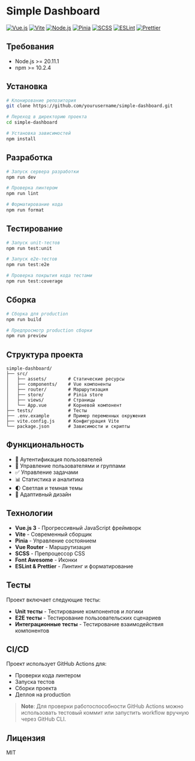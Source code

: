 # Simple Dashboard

[![Vue.js](https://img.shields.io/badge/Vue.js-3.4.15-4FC08D?style=flat-square&logo=vue.js&logoColor=white)](https://vuejs.org/)
[![Vite](https://img.shields.io/badge/Vite-5.1.4-646CFF?style=flat-square&logo=vite&logoColor=white)](https://vitejs.dev/)
[![Node.js](https://img.shields.io/badge/Node.js-22.15.0-339933?style=flat-square&logo=node.js&logoColor=white)](https://nodejs.org/)
[![Pinia](https://img.shields.io/badge/Pinia-2.1.7-yellow?style=flat-square&logo=vue.js&logoColor=white)](https://pinia.vuejs.org/)
[![SCSS](https://img.shields.io/badge/SCSS-1.69.5-CC6699?style=flat-square&logo=sass&logoColor=white)](https://sass-lang.com/)
[![ESLint](https://img.shields.io/badge/ESLint-8.56.0-4B32C3?style=flat-square&logo=eslint&logoColor=white)](https://eslint.org/)
[![Prettier](https://img.shields.io/badge/Prettier-3.2.5-F7B93E?style=flat-square&logo=prettier&logoColor=white)](https://prettier.io/)

## Требования

- Node.js >= 20.11.1
- npm >= 10.2.4

## Установка

```bash
# Клонирование репозитория
git clone https://github.com/yourusername/simple-dashboard.git

# Переход в директорию проекта
cd simple-dashboard

# Установка зависимостей
npm install
```

## Разработка

```bash
# Запуск сервера разработки
npm run dev

# Проверка линтером
npm run lint

# Форматирование кода
npm run format
```

## Тестирование

```bash
# Запуск unit-тестов
npm run test:unit

# Запуск e2e-тестов
npm run test:e2e

# Проверка покрытия кода тестами
npm run test:coverage
```

## Сборка

```bash
# Сборка для production
npm run build

# Предпросмотр production сборки
npm run preview
```

## Структура проекта

```
simple-dashboard/
├── src/
│   ├── assets/        # Статические ресурсы
│   ├── components/    # Vue компоненты
│   ├── router/        # Маршрутизация
│   ├── store/         # Pinia store
│   ├── views/         # Страницы
│   └── App.vue        # Корневой компонент
├── tests/             # Тесты
├── .env.example       # Пример переменных окружения
├── vite.config.js     # Конфигурация Vite
└── package.json       # Зависимости и скрипты
```

## Функциональность

- 🔐 Аутентификация пользователей
- 👥 Управление пользователями и группами
- ✅ Управление задачами
- 📊 Статистика и аналитика
- 🌓 Светлая и темная темы
- 📱 Адаптивный дизайн

## Технологии

- **Vue.js 3** - Прогрессивный JavaScript фреймворк
- **Vite** - Современный сборщик
- **Pinia** - Управление состоянием
- **Vue Router** - Маршрутизация
- **SCSS** - Препроцессор CSS
- **Font Awesome** - Иконки
- **ESLint & Prettier** - Линтинг и форматирование

## Тесты

Проект включает следующие тесты:

- **Unit тесты** - Тестирование компонентов и логики
- **E2E тесты** - Тестирование пользовательских сценариев
- **Интеграционные тесты** - Тестирование взаимодействия компонентов

## CI/CD

Проект использует GitHub Actions для:

- Проверки кода линтером
- Запуска тестов
- Сборки проекта
- Деплоя на production

> **Note**: Для проверки работоспособности GitHub Actions можно использовать тестовый коммит или запустить workflow вручную через GitHub CLI.

## Лицензия

MIT
